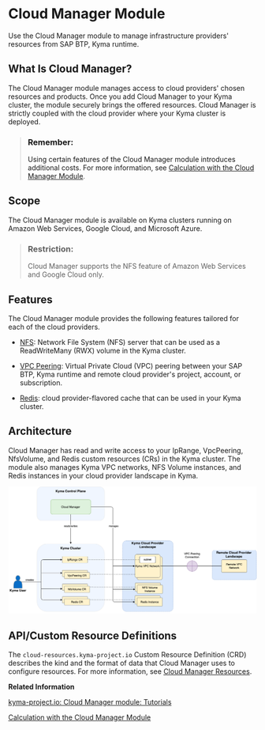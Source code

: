 <!-- loio617a1a944a3e421a8e661b1db6a067a1 -->

# Cloud Manager Module

Use the Cloud Manager module to manage infrastructure providers' resources from SAP BTP, Kyma runtime.



<a name="loio617a1a944a3e421a8e661b1db6a067a1__section_h2t_yq2_qbc"/>

## What Is Cloud Manager?

The Cloud Manager module manages access to cloud providers' chosen resources and products. Once you add Cloud Manager to your Kyma cluster, the module securely brings the offered resources. Cloud Manager is strictly coupled with the cloud provider where your Kyma cluster is deployed.

> ### Remember:  
> Using certain features of the Cloud Manager module introduces additional costs. For more information, see [Calculation with the Cloud Manager Module](../10-concepts/service-plans-and-metering-for-kyma-runtime-c33bb11.md#loioc33bb114a86e474a95db29cfd53f15e6__section_cloud_manager).



<a name="loio617a1a944a3e421a8e661b1db6a067a1__section_pvw_gr2_qbc"/>

## Scope

The Cloud Manager module is available on Kyma clusters running on Amazon Web Services, Google Cloud, and Microsoft Azure.

> ### Restriction:  
> Cloud Manager supports the NFS feature of Amazon Web Services and Google Cloud only.



<a name="loio617a1a944a3e421a8e661b1db6a067a1__section_prg_1r2_qbc"/>

## Features

The Cloud Manager module provides the following features tailored for each of the cloud providers.

-   [NFS](nfs-4783e94.md): Network File System \(NFS\) server that can be used as a ReadWriteMany \(RWX\) volume in the Kyma cluster.

-   [VPC Peering](vpc-peering-255e45e.md): Virtual Private Cloud \(VPC\) peering between your SAP BTP, Kyma runtime and remote cloud provider's project, account, or subscription.

-   [Redis](redis-6127744.md): cloud provider-flavored cache that can be used in your Kyma cluster.




<a name="loio617a1a944a3e421a8e661b1db6a067a1__section_ixg_1r2_qbc"/>

## Architecture

Cloud Manager has read and write access to your IpRange, VpcPeering, NfsVolume, and Redis custom resources \(CRs\) in the Kyma cluster. The module also manages Kyma VPC networks, NFS Volume instances, and Redis instances in your cloud provider landscape in Kyma.

![](images/Cloud_Manager_Architecture_eafc62d.png)



<a name="loio617a1a944a3e421a8e661b1db6a067a1__section_j3q_qr2_qbc"/>

## API/Custom Resource Definitions

The `cloud-resources.kyma-project.io` Custom Resource Definition \(CRD\) describes the kind and the format of data that Cloud Manager uses to configure resources. For more information, see [Cloud Manager Resources](cloud-manager-resources-2389f6f.md).

**Related Information**  


[kyma-project.io: Cloud Manager module: Tutorials](https://github.com/kyma-project/cloud-manager/blob/main/docs/user/tutorials/README.md)

[Calculation with the Cloud Manager Module](../10-concepts/service-plans-and-metering-for-kyma-runtime-c33bb11.md#loioc33bb114a86e474a95db29cfd53f15e6__section_cloud_manager)


